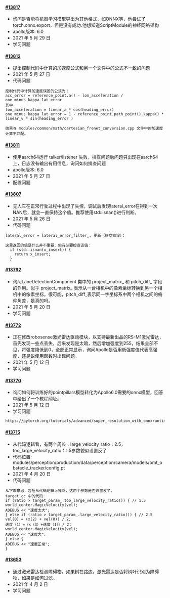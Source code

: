 #### [#13817](https://github.com/ApolloAuto/apollo/issues/13817)
- 询问是否能将机器学习模型导出为其他格式，如ONNX等，他尝试了torch.onnx.export，但是没有成功.他想知道ScriptModule的神经网络架构
- apollo版本: 6.0
- 2021 年 5 月 29 日
- 学习问题

#### [#13812](https://github.com/ApolloAuto/apollo/issues/13812)
- 提出控制代码中计算的加速度公式和另一个文件中的公式不一致的问题
- 2021 年 5 月 27 日
- 代码问题
```
控制代码中计算加速度误差的公式为：
acc_error = reference_point.a() - lon_acceleration / one_minus_kappa_lat_error
其中
lon_acceleration = linear_a * cos(heading_error)
one_minus_kappa_lat_error = 1 - reference_point.path_point().kappa() * linear_v * sin(heading_error )

结果与 modules/common/math/cartesian_frenet_conversion.cpp 文件中的加速度计算不匹配。
```

#### [#13811](https://github.com/ApolloAuto/apollo/issues/13811)
- 使用aarch64运行 talker/listener 失败，排查问题后问题只出现在aarch64上，日志没有输出有用信息，询问如何排查问题
- apollo版本: 6.0
- 2021 年 5 月 27 日
- 配置问题

#### [#13807](https://github.com/ApolloAuto/apollo/issues/13807)
- 无人车在正常行驶过程中出现了失控，调试后发现lateral_error在得到一次NAN后，就会一直保持这个值。推荐使用std::isnan()进行判断。
- 2021 年 5 月 26 日
- 代码问题
```
lateral_error = lateral_error_filter_. 更新（横向错误）；

这里返回的值是什么并不重要，但有必要检查该值：
  if (std::isnan(x_insert)) {
    return x_insert;
  }
```

#### [#13792](https://github.com/ApolloAuto/apollo/issues/13792)
- 询问LaneDetectionComponent 类中的 project_matrix_ 和 pitch_diff_ 字段的作用。似乎 project_matrix_ 表示从一台相机中的像素坐标转换到另一个相机中的像素坐标。很可能，pitch_diff_表示同一字坐标系中两个相机之间的俯仰角差，是真的吗。
- 2021 年 5 月 20 日
- 学习问题


#### [#13772](https://github.com/ApolloAuto/apollo/issues/13772)
- 正在修改robosense激光雷达驱动模块，以支持最新出品的RS-M1激光雷达，首先发现一些点丢失，后来发现是太暗，然后增加强度到255，结果全部不见，将强度降低到0，全部正常显示，询问Apollo是否用低强度值代表高强度，还是说使用函数时出现问题。
- 2021 年 5 月 12 日
- 学习问题


#### [#13770](https://github.com/ApolloAuto/apollo/issues/13770)
- 询问如何将训练好的pointpillars模型转化为Apollo6.0需要的onnx模型，回答中给出了一个教程网址。
- 2021 年 5 月 12 日
- 学习问题
```
https://pytorch.org/tutorials/advanced/super_resolution_with_onnxruntime.html
```

#### [#13715](https://github.com/ApolloAuto/apollo/issues/13715)
- 从代码逻辑看，有两个周长：large_velocity_ratio：2.5，too_large_velocity_ratio：1.5参数貌似设置反了
- 代码位置: modules/perception/production/data/perception/camera/models/omt_obstacle_tracker/config.pt
- 2021 年 4 月 20 日
- 代码问题
```
从字面意思，包括从代码逻辑上推断，这两个参数是否设置反了。
target.cc 中的代码：
if (ratio > target_param_.too_large_velocity_ratio()) { // 1.5
world_center.MagicVelocity(vel);
ADEBUG << "速度太大";
} else if (ratio > target_param_.large_velocity_ratio()) { // 2.5
vel(0) = (x(2) + vel(0)) / 2;
速度（1）=（x（3）+速度（1））/ 2；
world_center.MagicVelocity(vel);
ADEBUG << "速度大";
} else {
ADEBUG << "速度正常";
}
```

#### [#13653](https://github.com/ApolloAuto/apollo/issues/13653)
- 通过激光雷达检测障碍物，如果树在路边，激光雷达是否将树叶识别为障碍物，如果是如何过滤。   
- 2021 年 4 月 2 日
- 学习问题




